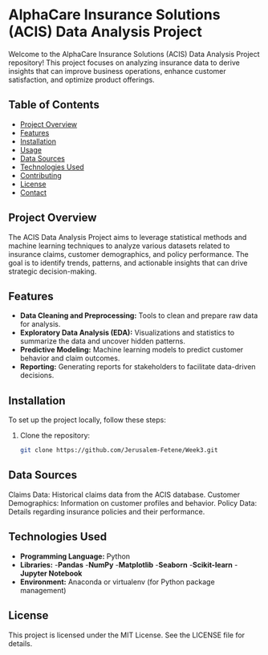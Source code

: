 # AlphaCare Insurance Solutions (ACIS) Data Analysis Project

Welcome to the AlphaCare Insurance Solutions (ACIS) Data Analysis Project repository! This project focuses on analyzing insurance data to derive insights that can improve business operations, enhance customer satisfaction, and optimize product offerings.

## Table of Contents

- [Project Overview](#project-overview)
- [Features](#features)
- [Installation](#installation)
- [Usage](#usage)
- [Data Sources](#data-sources)
- [Technologies Used](#technologies-used)
- [Contributing](#contributing)
- [License](#license)
- [Contact](#contact)

## Project Overview

The ACIS Data Analysis Project aims to leverage statistical methods and machine learning techniques to analyze various datasets related to insurance claims, customer demographics, and policy performance. The goal is to identify trends, patterns, and actionable insights that can drive strategic decision-making.

## Features

- **Data Cleaning and Preprocessing:** Tools to clean and prepare raw data for analysis.
- **Exploratory Data Analysis (EDA):** Visualizations and statistics to summarize the data and uncover hidden patterns.
- **Predictive Modeling:** Machine learning models to predict customer behavior and claim outcomes.
- **Reporting:** Generating reports for stakeholders to facilitate data-driven decisions.

## Installation

To set up the project locally, follow these steps:

1. Clone the repository:
   ```bash
   git clone https://github.com/Jerusalem-Fetene/Week3.git

## Data Sources
Claims Data: Historical claims data from the ACIS database.
Customer Demographics: Information on customer profiles and behavior.
Policy Data: Details regarding insurance policies and their performance.

## Technologies Used
- **Programming Language:** Python
- **Libraries:**
  -****Pandas****
  -****NumPy****
  -****Matplotlib****
  -****Seaborn****
  -****Scikit-learn****
  -****Jupyter Notebook****
- **Environment:** Anaconda or virtualenv (for Python package management)

## License
This project is licensed under the MIT License. See the LICENSE file for details.
